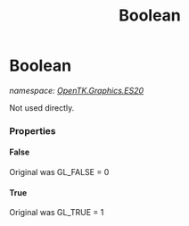 ﻿---
title: Boolean
---

# Boolean
_namespace: [OpenTK.Graphics.ES20](N-OpenTK.Graphics.ES20.html)_

Not used directly.



### Properties

#### False
Original was GL_FALSE = 0
#### True
Original was GL_TRUE = 1

